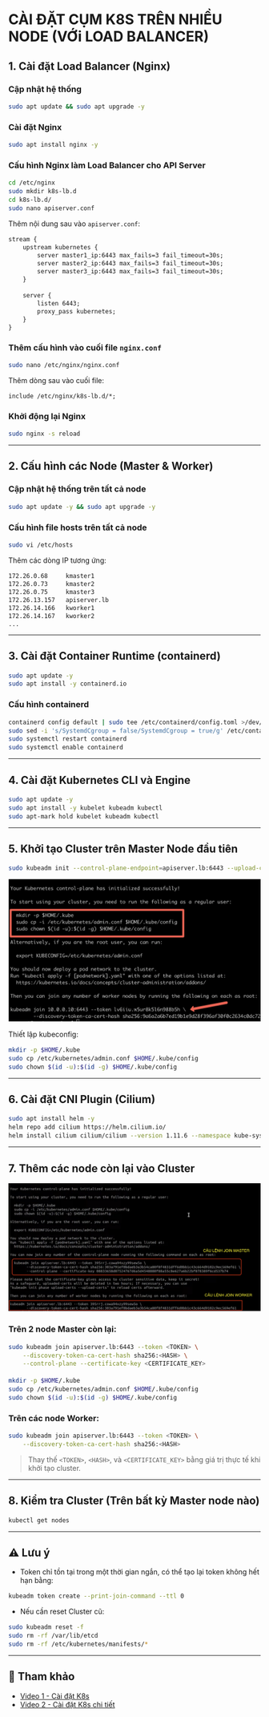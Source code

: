 # CÀI ĐẶT CỤM K8S TRÊN NHIỀU NODE (VỚi LOAD BALANCER)

## 1. Cài đặt Load Balancer (Nginx)

### Cập nhật hệ thống

```bash
sudo apt update && sudo apt upgrade -y
```

### Cài đặt Nginx

```bash
sudo apt install nginx -y
```

### Cấu hình Nginx làm Load Balancer cho API Server

```bash
cd /etc/nginx
sudo mkdir k8s-lb.d
cd k8s-lb.d/
sudo nano apiserver.conf
```

Thêm nội dung sau vào `apiserver.conf`:

```nginx
stream {
    upstream kubernetes {
        server master1_ip:6443 max_fails=3 fail_timeout=30s;
        server master2_ip:6443 max_fails=3 fail_timeout=30s;
        server master3_ip:6443 max_fails=3 fail_timeout=30s;
    }

    server {
        listen 6443;
        proxy_pass kubernetes;
    }
}
```

### Thêm cấu hình vào cuối file `nginx.conf`

```bash
sudo nano /etc/nginx/nginx.conf
```

Thêm dòng sau vào cuối file:

```nginx
include /etc/nginx/k8s-lb.d/*;
```

### Khởi động lại Nginx

```bash
sudo nginx -s reload
```

---

## 2. Cấu hình các Node (Master & Worker)

### Cập nhật hệ thống trên tất cả node

```bash
sudo apt update -y && sudo apt upgrade -y
```

### Cấu hình file hosts trên tất cả node

```bash
sudo vi /etc/hosts
```

Thêm các dòng IP tương ứng:

```
172.26.0.68     kmaster1
172.26.0.73     kmaster2
172.26.0.75     kmaster3
172.26.13.157   apiserver.lb
172.26.14.166   kworker1
172.26.14.167   kworker2
...
```

---

## 3. Cài đặt Container Runtime (containerd)

```bash
sudo apt update -y
sudo apt install -y containerd.io
```

### Cấu hình containerd

```bash
containerd config default | sudo tee /etc/containerd/config.toml >/dev/null 2>&1
sudo sed -i 's/SystemdCgroup = false/SystemdCgroup = true/g' /etc/containerd/config.toml
sudo systemctl restart containerd
sudo systemctl enable containerd
```

---

## 4. Cài đặt Kubernetes CLI và Engine

```bash
sudo apt update -y
sudo apt install -y kubelet kubeadm kubectl
sudo apt-mark hold kubelet kubeadm kubectl
```

---

## 5. Khởi tạo Cluster trên Master Node đầu tiên

```bash
sudo kubeadm init --control-plane-endpoint=apiserver.lb:6443 --upload-certs --pod-network-cidr=10.0.0.0/8
```

![Cluster Setup Diagram](img/picture_1.png)

Thiết lập kubeconfig:

```bash
mkdir -p $HOME/.kube
sudo cp /etc/kubernetes/admin.conf $HOME/.kube/config
sudo chown $(id -u):$(id -g) $HOME/.kube/config
```

---

## 6. Cài đặt CNI Plugin (Cilium)

```bash
sudo apt install helm -y
helm repo add cilium https://helm.cilium.io/
helm install cilium cilium/cilium --version 1.11.6 --namespace kube-system
```

---

## 7. Thêm các node còn lại vào Cluster

![Node Join Diagram](img/picture_2.png)

### Trên 2 node Master còn lại:

```bash
sudo kubeadm join apiserver.lb:6443 --token <TOKEN> \
    --discovery-token-ca-cert-hash sha256:<HASH> \
    --control-plane --certificate-key <CERTIFICATE_KEY>

mkdir -p $HOME/.kube
sudo cp /etc/kubernetes/admin.conf $HOME/.kube/config
sudo chown $(id -u):$(id -g) $HOME/.kube/config
```

### Trên các node Worker:

```bash
sudo kubeadm join apiserver.lb:6443 --token <TOKEN> \
    --discovery-token-ca-cert-hash sha256:<HASH>
```

> Thay thế `<TOKEN>`, `<HASH>`, và `<CERTIFICATE_KEY>` bằng giá trị thực tế khi khởi tạo cluster.

---

## 8. Kiểm tra Cluster (Trên bất kỳ Master node nào)

```bash
kubectl get nodes
```

---

## ⚠️ Lưu ý

- Token chỉ tồn tại trong một thời gian ngắn, có thể tạo lại token không hết hạn bằng:

```bash
kubeadm token create --print-join-command --ttl 0
```

- Nếu cần reset Cluster cũ:

```bash
sudo kubeadm reset -f
sudo rm -rf /var/lib/etcd
sudo rm -rf /etc/kubernetes/manifests/*
```

---

## 🔗 Tham khảo

- [Video 1 - Cài đặt K8s](https://www.youtube.com/watch?v=xvVZCt5QR7k)
- [Video 2 - Cài đặt K8s chi tiết](https://www.youtube.com/watch?v=AGyGyzYPEjA)
